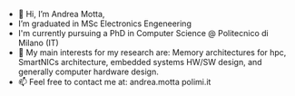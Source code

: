 - 👋 Hi, I’m Andrea Motta, 
- I’m graduated in MSc Electronics Engeneering
- I'm currently pursuing a PhD in Computer Science @ Politecnico di Milano (IT)
- 🌱 My main interests for my research are:
    Memory architectures for hpc, 
    SmartNICs architecture,
    embedded systems HW/SW design,
    and generally computer hardware design.
- 📫 Feel free to contact me at:     andrea.motta <at> polimi.it

<!---
FriedDede/FriedDede is a ✨ special ✨ repository because its `README.md` (this file) appears on your GitHub profile.
You can click the Preview link to take a look at your changes.
--->
